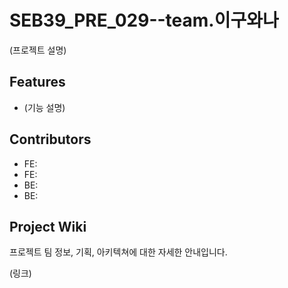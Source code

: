 # SEB39_PRE_029--team.이구와나

(프로젝트 설명)

## Features

- (기능 설명)

## Contributors

- FE: 
- FE:
- BE:
- BE:

## Project Wiki

프로젝트 팀 정보, 기획, 아키텍쳐에 대한 자세한 안내입니다.

(링크)
